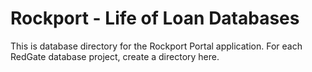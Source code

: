 # Rockport - Life of Loan Databases

This is database directory for the Rockport Portal application. For each RedGate database project, create a directory here. 